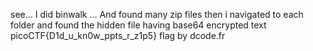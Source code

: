 see... I did binwalk ... And found many zip files
then i navigated to each folder and found the hidden file 
having base64 encrypted text 
picoCTF{D1d_u_kn0w_ppts_r_z1p5}
flag by dcode.fr
